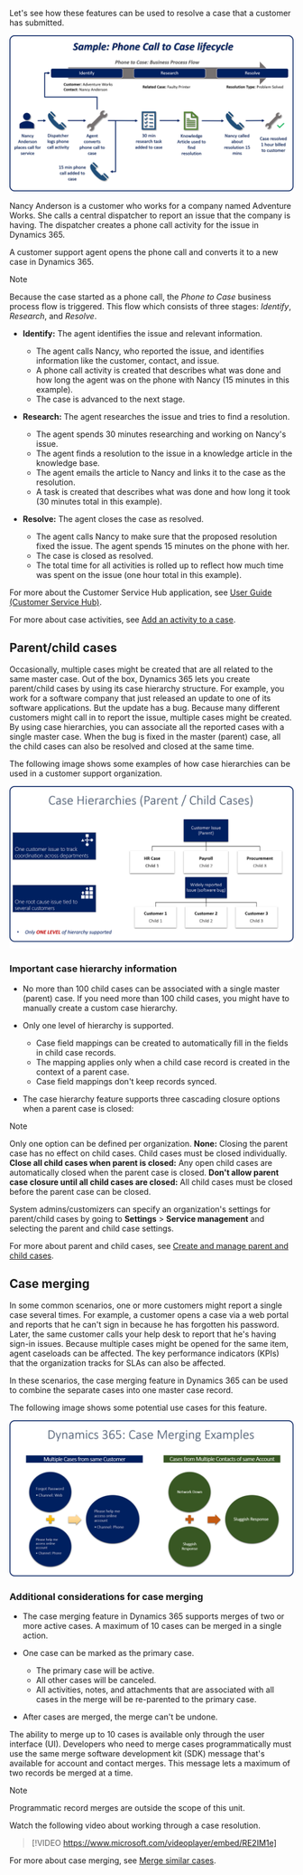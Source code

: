 Let's see how these features can be used to resolve a case that a customer has submitted.

![Sample phone call to case lifecycle](../media/cm_unit5_5.png)

Nancy Anderson is a customer who works for a company named Adventure Works. She calls a central dispatcher to report an issue that the company is having. The dispatcher creates a phone call activity for the issue in Dynamics 365.

A customer support agent opens the phone call and converts it to a new case in Dynamics 365.

> [!NOTE]
> Because the case started as a phone call, the *Phone to Case* business process flow is triggered. This flow which consists of three stages: *Identify*, *Research*, and *Resolve*.

- **Identify:** The agent identifies the issue and relevant information.

    - The agent calls Nancy, who reported the issue, and identifies information like the customer, contact, and issue.
    - A phone call activity is created that describes what was done and how long the agent was on the phone with Nancy (15 minutes in this example).
    - The case is advanced to the next stage.

- **Research:** The agent researches the issue and tries to find a resolution.

    - The agent spends 30 minutes researching and working on Nancy's issue.
    - The agent finds a resolution to the issue in a knowledge article in the knowledge base.
    - The agent emails the article to Nancy and links it to the case as the resolution.
    - A task is created that describes what was done and how long it took (30 minutes total in this example).

- **Resolve:** The agent closes the case as resolved.

    - The agent calls Nancy to make sure that the proposed resolution fixed the issue. The agent spends 15 minutes on the phone with her.
    - The case is closed as resolved.
    - The total time for all activities is rolled up to reflect how much time was spent on the issue (one hour total in this example).

For more about the Customer Service Hub
application, see [User Guide (Customer Service Hub)](https://docs.microsoft.com/dynamics365/customer-engagement/customer-service/user-guide-customer-service-hub).

For more about case activities, see [Add an activity to a case](https://docs.microsoft.com/dynamics365/customer-engagement/customer-service/user-guide-customer-service#add-an-activity-to-a-case).

## Parent/child cases

Occasionally, multiple cases might be created that are all related to the same master case. Out of the box, Dynamics 365 lets you create parent/child cases by using its case hierarchy structure. For example, you work for a software company that just released an update to one of its software applications. But the update has a bug. Because many different customers might call in to report the issue, multiple cases might be created. By using case hierarchies, you can associate all the reported cases with a single master case. When the bug is fixed in the master (parent) case, all the child cases can also be resolved and closed at the same time.

The following image shows some examples of how case hierarchies can be used in a customer support organization.

![Case hierarchies in customer support](../media/cm_unit5_6.png)

### Important case hierarchy information

- No more than 100 child cases can be associated with a single master (parent) case. If you need more than 100 child cases, you might have to manually create a custom case hierarchy.
- Only one level of hierarchy is supported.

    - Case field mappings can be created to automatically fill in the fields in child case records.
    - The mapping applies only when a child case record is created in the context of a parent case.
    - Case field mappings don't keep records synced.

- The case hierarchy feature supports three cascading closure options when a parent case is closed:

> [!NOTE]
> Only one option can be defined per organization.
> **None:** Closing the parent case has no effect on child cases. Child cases must be closed individually.
> **Close all child cases when parent is closed:** Any open child cases are automatically closed when the parent case is closed.
> **Don't allow parent case closure until all child cases are closed:** All child cases must be closed before the parent case can be closed.

System admins/customizers can specify an organization's settings for parent/child cases by going to **Settings** \> **Service management** and selecting the parent and child case settings.

For more about parent and child cases, see [Create and manage parent and child cases](https://docs.microsoft.com/dynamics365/customer-engagement/customer-service/user-guide-customer-service#create-and-manage-parent-and-child-cases).

## Case merging

In some common scenarios, one or more customers might report a single case several times. For example, a customer opens a case via a web portal and reports that he can't sign in because he has forgotten his password. Later, the same customer calls your help desk to report that he's having sign-in issues. Because multiple cases might be opened for the same item, agent caseloads can be affected. The key performance indicators (KPIs) that the organization tracks for SLAs can also be affected.

In these scenarios, the case merging feature in Dynamics 365 can be used to combine the separate cases into one master case record.

The following image shows some potential use cases for this feature.

![Case merging examples](../media/cm_unit5_7.png)

### Additional considerations for case merging

- The case merging feature in Dynamics 365 supports merges of two or more active cases. A maximum of 10 cases can be merged in a single action.

- One case can be marked as the primary case.

    - The primary case will be active.
    - All other cases will be canceled.
    - All activities, notes, and attachments that are associated with all cases in the merge will be re-parented to the primary case.

- After cases are merged, the merge can't be undone.

The ability to merge up to 10 cases is available only through the user interface (UI). Developers who need to merge cases programmatically must use the same merge software development kit (SDK) message that's available for account and contact merges. This message lets a maximum of two records be merged at a time.

> [!NOTE]
> Programmatic record merges are outside the scope of this unit.

Watch the following video about working through a case resolution.

> [!VIDEO https://www.microsoft.com/videoplayer/embed/RE2IM1e]

For more about case merging, see [Merge similar cases](https://docs.microsoft.com/dynamics365/customer-engagement/customer-service/user-guide-customer-service#merge-similar-cases).
